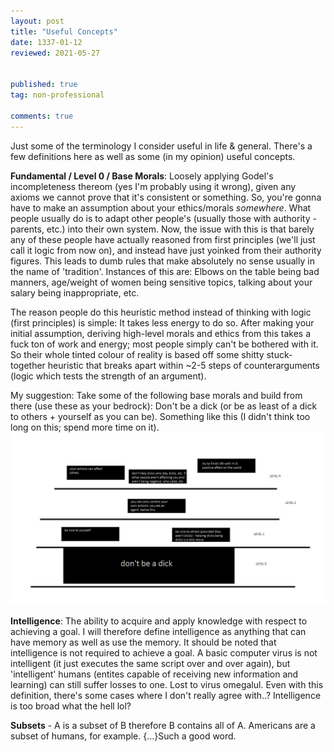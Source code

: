 ```yaml
---
layout: post
title: "Useful Concepts"
date: 1337-01-12
reviewed: 2021-05-27


published: true
tag: non-professional

comments: true
---
```

Just some of the terminology I consider useful in life & general. There's a few definitions here as well as some (in my opinion) useful concepts.

**Fundamental / Level 0 / Base Morals**: Loosely applying Godel's incompleteness thereom (yes I'm probably using it wrong), given any axioms we cannot prove that it's consistent or something. So, you're gonna have to make an assumption about your ethics/morals *somewhere*. What people usually do is to adapt other people's (usually those with authority - parents, etc.) into their own system. Now, the issue with this is that barely any of these people have actually reasoned from first principles (we'll just call it logic from now on), and instead have just yoinked from their authority figures. This leads to dumb rules that make absolutely no sense usually in the name of 'tradition'. Instances of this are: Elbows on the table being bad manners, age/weight of women being sensitive topics, talking about your salary being inappropriate, etc.

The reason people do this heuristic method instead of thinking with logic (first principles) is simple: It takes less energy to do so. After making your initial assumption, deriving high-level morals and ethics from this takes a fuck ton of work and energy; most people simply can't be bothered with it. So their whole tinted colour of reality is based off some shitty stuck-together heuristic that breaks apart within ~2-5 steps of counterarguments (logic which tests the strength of an argument).

My suggestion: Take some of the following base morals and build from there (use these as your bedrock): Don't be a dick (or be as least of a dick to others + yourself as you can be). Something like this (I didn't think too long on this; spend more time on it).
<img src="/assets/fundamentalmorals.jpg">

**Intelligence**: The ability to acquire and apply knowledge with respect to achieving a goal. I will therefore define intelligence as anything that can have memory as well as use the memory. 
It should be noted that intelligence is not required to achieve a goal. A basic computer virus is not intelligent (it just executes the same script over and over again), but 'intelligent' humans (entites capable of receiving new information and learning) can still suffer losses to one. Lost to virus omegalul. Even with this definition, there's some cases where I don't really agree with..? Intelligence is too broad what the hell lol?

**Subsets** - A is a subset of B therefore B contains all of A. Americans are a subset of humans, for example. {...}Such a good word.



